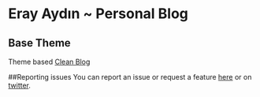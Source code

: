 # Eray Aydın ~ Personal Blog

## Base Theme
Theme based [Clean Blog](https://github.com/IronSummitMedia/startbootstrap-clean-blog-jekyll)

##Reporting issues
You can report an issue or request a feature [here](http://github.com/erayaydin/erayaydin.github.io/issues) or on [twitter](http://twitter.com/imlinuxbitch).